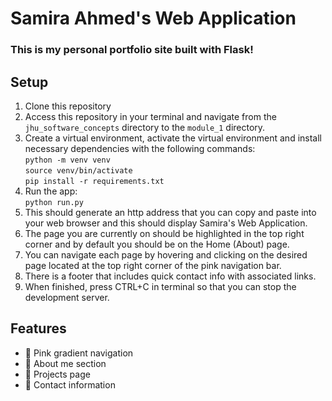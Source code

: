 # Samira Ahmed's Web Application
### This is my personal portfolio site built with Flask!


## Setup

1. Clone this repository
2. Access this repository in your terminal and navigate from the `jhu_software_concepts` 
directory to the `module_1` directory.
3. Create a virtual environment, activate the virtual environment and install necessary 
dependencies with the following commands:   
`python -m venv venv`   
`source venv/bin/activate`  
`pip install -r requirements.txt`  
4. Run the app:   
`python run.py`
5. This should generate an http address that you can copy and paste 
into your web browser and this should display Samira's Web Application.
6. The page you are currently on should be highlighted in the top right corner and by default you should
be on the Home (About) page. 
7. You can navigate each page by hovering and clicking on the desired page located at the
top right corner of the pink navigation bar.
8. There is a footer that includes quick contact info with associated links.
9. When finished, press CTRL+C in terminal so that you can stop the development server.



## Features
- 🎀 Pink gradient navigation
- 🧠 About me section
- 💼 Projects page
- 📧 Contact information